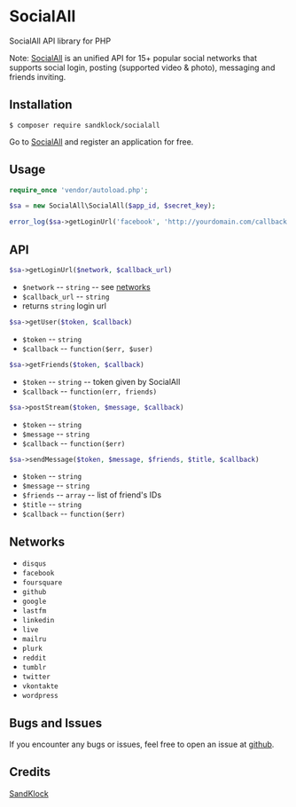 # SocialAll

SocialAll API library for PHP

Note: [SocialAll](https://www.socialall.io) is an unified API for 15+ popular social networks that supports social login, posting (supported video & photo), messaging and friends inviting.

## Installation

```
$ composer require sandklock/socialall
```
Go to [SocialAll](https://www.socialall.io) and register an application for free.

## Usage

~~~ php
require_once 'vendor/autoload.php';

$sa = new SocialAll\SocialAll($app_id, $secret_key);

error_log($sa->getLoginUrl('facebook', 'http://yourdomain.com/callback'));
~~~

## API

~~~ php
$sa->getLoginUrl($network, $callback_url)
~~~

  * `$network` -- `string` -- see [networks](#networks)
  * `$callback_url` -- `string`
  * returns `string` login url

~~~ php
$sa->getUser($token, $callback)
~~~

  * `$token` -- `string`
  * `$callback` -- `function($err, $user)`

~~~ php
$sa->getFriends($token, $callback)
~~~

  * `$token` -- `string` -- token given by SocialAll
  * `$callback` -- `function(err, friends)`

~~~ php
$sa->postStream($token, $message, $callback)
~~~

  * `$token` -- `string`
  * `$message` -- `string`
  * `$callback` -- `function($err)`

~~~ php
$sa->sendMessage($token, $message, $friends, $title, $callback)
~~~

  * `$token` -- `string`
  * `$message` -- `string`
  * `$friends` -- `array` -- list of friend's IDs
  * `$title` -- `string`
  * `$callback` -- `function($err)`

## Networks

* `disqus`
* `facebook`
* `foursquare`
* `github`
* `google`
* `lastfm`
* `linkedin`
* `live`
* `mailru`
* `plurk`
* `reddit`
* `tumblr`
* `twitter`
* `vkontakte`
* `wordpress`

## Bugs and Issues

If you encounter any bugs or issues, feel free to open an issue at [github](https://github.com/sandklock/soclall-api-php/issues).

## Credits

[SandKlock](http://www.sandklock.com)
